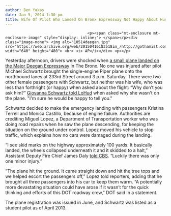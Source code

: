 ```yaml
---
author: Ben Yakas
date: Jan 5, 2014 1:30 pm
title: Wife Of Pilot Who Landed On Bronx Expressway Not Happy About Husband's Trip
---
```


	
										<p><span class="mt-enclosure mt-enclosure-image" style="display: inline;"> </span></p><div class="image-none"> <img alt="10514deegan.jpg" src="https://web.archive.org/web/20150416183518im_/http://gothamist.com/attachments/byakas/10514deegan.jpg" width="640" height="480"> <br> <i> AP</i></div> <p></p>

<p>Yesterday afternoon, drivers were shocked when <a href="https://web.archive.org/web/20150416183518/http://gothamist.com/2014/01/04/photo_small_plane_lands_on_major_de.php">a small plane landed on the Major Deegan Expressway</a> in The Bronx. No one was injured after pilot Michael Schwartz brought the single-engine Piper plane onto the northbound lanes at 233rd Street around 3 p.m. Saturday. There were two other female passengers with Schwartz, but neither was his wife, who was less than forthright (or happy) when asked about the flight: &#x201C;Why don&#x2019;t you ask him?&#x201D; <a href="https://web.archive.org/web/20150416183518/http://www.lohud.com/article/20140104/NEWS02/301040030/Small-plane-registered-South-Salem-man-lands-Major-Deegan-Bronx?nclick_check=1"> Giovanna Schwartz told LoHud</a> when asked why she wasn&apos;t on the plane. &quot;I&apos;m sure he would be happy to tell you.&quot;</p>

<p>Schwartz decided to make the emergency landing with passengers Kristina Terrell and Monica Castillo, because of engine failure. Authorities are crediting Miguel Lopez, a Department of Transportation worker who was doing road repairs when he saw the plane descending, for keeping the situation on the ground under control. Lopez moved his vehicle to stop traffic, which explains how no cars were damaged during the landing. </p>

<p>&#x201C;I see skid marks on the highway approximately 100 yards. It basically landed, the wheels collapsed underneath it and it skidded to a halt,&#x201D; Assistant Deputy Fire Chief James Daly <a href="https://web.archive.org/web/20150416183518/http://newyork.cbslocal.com/2014/01/04/small-plane-makes-emergency-landing-on-major-deegan-expressway/">told CBS</a>. &#x201C;Luckily there was only one minor injury.&#x201D;</p>

<p>&#x201C;The plane hit the ground. It came straight down and hit the tree tops and we helped escort the passengers off,&#x201D; Lopez told reporters, adding that he brought all three passengers into his car to keep them warm. &#x201C;A potentially more devastating situation could have arose if it wasn&#x2019;t for the quick thinking and efforts of this DOT roadway crew,&#x201D; DOT said in a statement.</p>

<p>The plane registration was issued in June, and Schwartz was listed as a student pilot as of April 2013. </p>					
										
									
				
